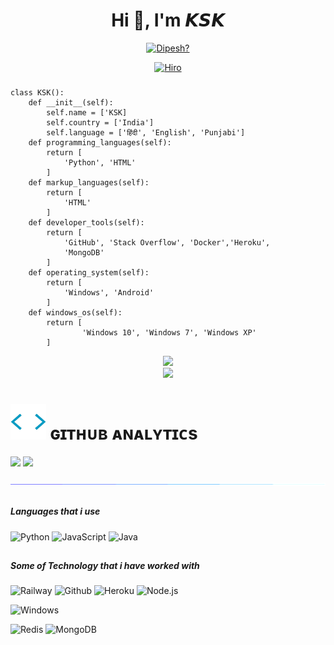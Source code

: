 
<h1 align="center">Hi 👋, I'm 𝙆𝙎𝙆 </h1>

<p align="center">
  <a href="https://t.me/EVERYONExKSK"><img src="http://readme-typing-svg.herokuapp.com?color=#171515&center=true&vCenter=true&multiline=false&lines=A+Noob+Coder+From+India." alt="Dipesh?">
</p>

<p align="center"> <a href="https://t.me/EVERYONExKSK"><img src="https://te.legra.ph/file/1f7e2e488a679eb8fac54.jpg" alt="Hiro"></a>

###

```python3
class KSK():
    def __init__(self):
        self.name = ['KSK]
        self.country = ['India']
        self.language = ['हिंदी', 'English', 'Punjabi']
    def programming_languages(self):
        return [
            'Python', 'HTML'
        ]
    def markup_languages(self):
        return [
            'HTML'
        ]
    def developer_tools(self):
        return [
            'GitHub', 'Stack Overflow', 'Docker','Heroku',
            'MongoDB'
        ]
    def operating_system(self):
        return [
            'Windows', 'Android'
        ]
    def windows_os(self):
        return [
                'Windows 10', 'Windows 7', 'Windows XP'
        ]
 ```
 
 
  <div align="center">
<img src="https://github-readme-stats.vercel.app/api?username=Rahulsharma45&theme=react&show_icons=true&count_private=true">
</div>
<div align="center">
<img src="https://github-readme-stats.vercel.app/api/top-langs/?username=Rahulsharma45&theme=tokyonight&layout=compact&langs_count=5">
</div>
  

  
  
 <h1> <img src = "https://github.com/AnonymousR1025/AnonymousR1025/blob/master/resources/analytics.webp" width="57px"> ɢɪᴛʜᴜʙ ᴀɴᴀʟʏᴛɪᴄs </h1>

[<img src="https://github-readme-stats.vercel.app/api?username=Rahulsharma45&count_private=true&show_icons=true&theme=chartreuse-dark&custom_title=What%27s+the+craic?&include_all_commits=true&hide_border=true&bg_color=000000" width="49%">](https://github.com/Rahulsharma45)  [<img src="https://github-readme-streak-stats.herokuapp.com/?user=Rahulsharma45&theme=chartreuse-dark&hide_border=True&bg_color=000000" width="49%">](https://github.com/Rahulsharma45)

[<img src="https://github.com/AnonymousR1025/AnonymousR1025/blob/master/resources/hr.gif"/>](https://github.com/Rahulsharma45)
 
 

 
 
##
##### Languages that i use

![Python](https://img.shields.io/badge/-Python-000000?style=flat&logo=python)
![JavaScript](https://img.shields.io/badge/-JavaScript-000000?style=flat&logo=javascript)
![Java](https://img.shields.io/badge/-Java-000000?style=flat&logo=java)



##
##### Some of Technology that i have worked with

![Railway](https://img.shields.io/badge/-Railway-222222?style=flat&logo=railway&logoColor=black)
![Github](https://img.shields.io/badge/-GitHub-222222?style=flat&logo=github&logoColor=black)
![Heroku](https://img.shields.io/badge/-Heroku-222222?style=flat&logo=heroku&logoColor=black)
![Node.js](https://img.shields.io/badge/-Node.js-222222?style=flat&logo=node.js&logoColor=black)




![Windows](https://img.shields.io/badge/OS-Windows-blue?&logo=Windows)





![Redis](https://img.shields.io/badge/Redis-white?&logo=Redis)
![MongoDB](https://img.shields.io/badge/MongoDB-white?&logo=MongoDB)
